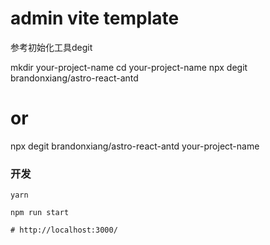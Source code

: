 # admin vite template
参考初始化工具degit

mkdir your-project-name
cd your-project-name
npx degit brandonxiang/astro-react-antd

# or

npx degit brandonxiang/astro-react-antd your-project-name

### 开发

```shell
yarn

npm run start

# http://localhost:3000/
